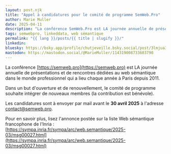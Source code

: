```yaml
---
layout: post.njk
title: "Appel à candidatures pour le comité de programme SemWeb.Pro"
author: Marie Muller
date: 2025-04-11
description: "La conférence SemWeb.Pro est LA journée annuelle de présentations et de rencontres dédiées au web sémantique dans le monde professionnel"
tags: semwebpro, linkeddata, web sémantique
permalink: "{{ lang }}/posts/{{ title | slugify }}/"
linkedin: 
bluesky: https://bsky.app/profile/chutjeveille.bsky.social/post/3lmjua3eh722e
mastodon: https://mastodon.social/@MarieMuller/114319008733603790
---
```


La conférence [https://semweb.pro](https://semweb.pro) est LA journée annuelle de présentations et de rencontres dédiées au web sémantique dans le monde professionnel qui a lieu chaque année à Paris depuis 2011.

Dans un but d'ouverture et de renouvellement, le comité de programme souhaite intégrer de nouveaux membres (la contribution est bénévole).

Les candidatures sont à envoyer par mail avant le **30 avril 2025** à l'adresse [contact@semweb.pro](mailto:contact@semweb.pro).

Pour en savoir plus, lisez l'annonce postée sur la liste Web sémantique francophone de l'Inria : [https://sympa.inria.fr/sympa/arc/web.semantique/2025-03/msg00027.html](https://sympa.inria.fr/sympa/arc/web.semantique/2025-03/msg00027.html)